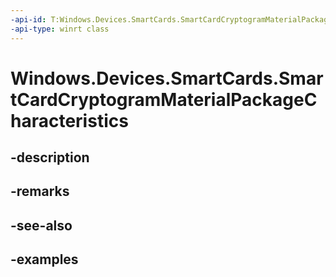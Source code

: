```yaml
---
-api-id: T:Windows.Devices.SmartCards.SmartCardCryptogramMaterialPackageCharacteristics
-api-type: winrt class
---
```


<!-- Class syntax.
public class SmartCardCryptogramMaterialPackageCharacteristics 
-->

# Windows.Devices.SmartCards.SmartCardCryptogramMaterialPackageCharacteristics

## -description

## -remarks

## -see-also

## -examples

